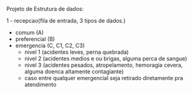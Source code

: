 Projeto de Estrutura de dados: 

1 - recepcao(fila de entrada, 3 tipos de dados.)
- comum (A)
- preferencial (B)
- emergencia (C, C1, C2, C3)
	- nivel 1 (acidentes leves, perna quebrada)
	- nivel 2 (acidentes medios e ou brigas, alguma perca de sangue)
	- nivel 3 (acidentes pesados, atropelamento, hemoragia cevera, alguma doenca altamente contagiante)
	- caso entre qualquer emergencial seja retirado diretamente pra atendimento
	


